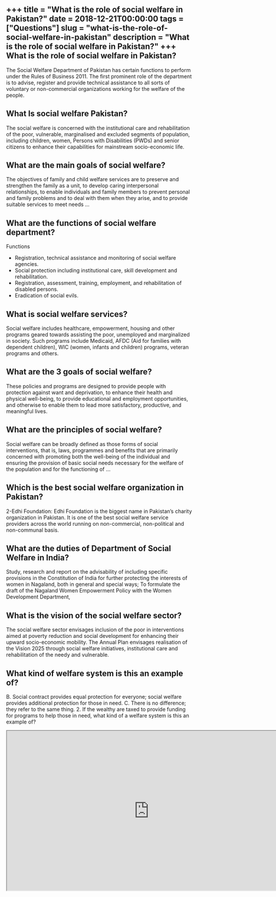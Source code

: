 +++
title = "What is the role of social welfare in Pakistan?"
date = 2018-12-21T00:00:00
tags = ["Questions"]
slug = "what-is-the-role-of-social-welfare-in-pakistan"
description = "What is the role of social welfare in Pakistan?"
+++
What is the role of social welfare in Pakistan?
-----------------------------------------------

The Social Welfare Department of Pakistan has certain functions to perform under the Rules of Business 2011. The first prominent role of the department is to advise, register and provide technical assistance to all sorts of voluntary or non-commercial organizations working for the welfare of the people.

What Is social welfare Pakistan?
--------------------------------

The social welfare is concerned with the institutional care and rehabilitation of the poor, vulnerable, marginalised and excluded segments of population, including children, women, Persons with Disabilities (PWDs) and senior citizens to enhance their capabilities for mainstream socio-economic life.

What are the main goals of social welfare?
------------------------------------------

The objectives of family and child welfare services are to preserve and strengthen the family as a unit, to develop caring interpersonal relationships, to enable individuals and family members to prevent personal and family problems and to deal with them when they arise, and to provide suitable services to meet needs …

What are the functions of social welfare department?
----------------------------------------------------

Functions

- Registration, technical assistance and monitoring of social welfare agencies.
- Social protection including institutional care, skill development and rehabilitation.
- Registration, assessment, training, employment, and rehabilitation of disabled persons.
- Eradication of social evils.

What is social welfare services?
--------------------------------

Social welfare includes healthcare, empowerment, housing and other programs geared towards assisting the poor, unemployed and marginalized in society. Such programs include Medicaid, AFDC (Aid for families with dependent children), WIC (women, infants and children) programs, veteran programs and others.

What are the 3 goals of social welfare?
---------------------------------------

These policies and programs are designed to provide people with protection against want and deprivation, to enhance their health and physical well-being, to provide educational and employment opportunities, and otherwise to enable them to lead more satisfactory, productive, and meaningful lives.

What are the principles of social welfare?
------------------------------------------

Social welfare can be broadly defined as those forms of social interventions, that is, laws, programmes and benefits that are primarily concerned with promoting both the well-being of the individual and ensuring the provision of basic social needs necessary for the welfare of the population and for the functioning of …

Which is the best social welfare organization in Pakistan?
----------------------------------------------------------

2-Edhi Foundation: Edhi Foundation is the biggest name in Pakistan’s charity organization in Pakistan. It is one of the best social welfare service providers across the world running on non-commercial, non-political and non-communal basis.

What are the duties of Department of Social Welfare in India?
-------------------------------------------------------------

Study, research and report on the advisability of including specific provisions in the Constitution of India for further protecting the interests of women in Nagaland, both in general and special ways; To formulate the draft of the Nagaland Women Empowerment Policy with the Women Development Department,

What is the vision of the social welfare sector?
------------------------------------------------

The social welfare sector envisages inclusion of the poor in interventions aimed at poverty reduction and social development for enhancing their upward socio-economic mobility. The Annual Plan envisages realisation of the Vision 2025 through social welfare initiatives, institutional care and rehabilitation of the needy and vulnerable.

What kind of welfare system is this an example of?
--------------------------------------------------

B. Social contract provides equal protection for everyone; social welfare provides additional protection for those in need. C. There is no difference; they refer to the same thing. 2. If the wealthy are taxed to provide funding for programs to help those in need, what kind of a welfare system is this an example of?

<iframe allow="accelerometer; autoplay; clipboard-write; encrypted-media; gyroscope; picture-in-picture" allowfullscreen="" class="__youtube_prefs__  epyt-is-override  no-lazyload" data-no-lazy="1" data-origheight="433" data-origwidth="770" data-skipgform_ajax_framebjll="" height="433" id="_ytid_89693" loading="lazy" src="https://www.youtube.com/embed/9VQw5N4qkhM?enablejsapi=1&autoplay=0&cc_load_policy=0&cc_lang_pref=&iv_load_policy=1&loop=0&modestbranding=0&rel=1&fs=1&playsinline=0&autohide=2&theme=dark&color=red&controls=1&" title="YouTube player" width="770"></iframe>